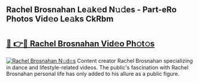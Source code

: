 ## Rachel Brosnahan Le𝚊k𝚎d N𝚞𝚍es - Part-eRo Photos Vid𝚎o Le𝚊ks CkRbm

# <h2><a href="http://fbe66h.evod.top/?m=Rachel+Brosnahan">🔗 👉🔴 Rachel Brosnahan Vid𝚎o Ph𝚘t𝚘s</a></h2>

[![Rachel Brosnahan N𝚞d𝚎s](https://i.imgur.com/8V9OHl7.gif)](http://fbe66h.evod.top/?m=Rachel+Brosnahan)
Content creator Rachel Brosnahan specializing in dance and lifestyle-related videos. The public's fascination with Rachel Brosnahan personal life has only added to his allure as a public figure. 
